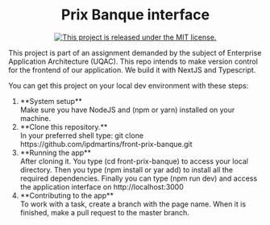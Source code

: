 <h1 align="center">
  Prix Banque interface
</h1>
<p align="center">
  <a href="https://github.com/ipdmartins/Hedera_test1/blob/master/LICENSE">
    <img src="https://img.shields.io/badge/license-MIT-blue.svg" alt="This project is released under the MIT license." />
  </a>
</p>
<p align="left">
  This project is part of an assignment demanded by the subject of Enterprise Application Architecture (UQAC). This repo intends to make version control for the frontend of our application. We build it with NextJS and Typescript.
</p>
<p>
	You can get this project on your local dev environment with these steps:
	<ol>
  	<li>
			**System setup**</br>
			Make sure you have NodeJS and (npm or yarn) installed on your machine.
		</li>
		<li>
			**Clone this repository.**</br>
			In your preferred shell type: git clone https://github.com/ipdmartins/front-prix-banque.git
		</li> 	
		<li>
			**Running the app**</br>
			After cloning it. You type (cd front-prix-banque) to access your local directory.
      Then you type (npm install or yar add) to install all the required dependencies.
      Finally you can type (npm run dev) and access the application interface on 
      http://localhost:3000
		</li>
		<li>
			**Contributing to the app**</br>
			To work with a task, create a branch with the page name. When it is finished, make a pull request to the master branch.
		</li>
	</ol>
</p>
